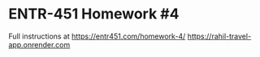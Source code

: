 # ENTR-451 Homework #4

Full instructions at https://entr451.com/homework-4/
https://rahil-travel-app.onrender.com